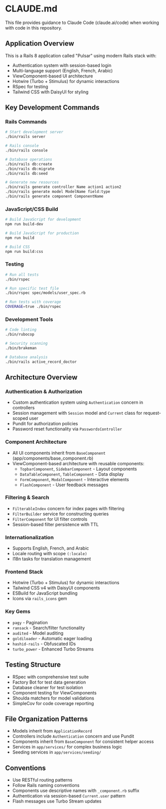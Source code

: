 # CLAUDE.md

This file provides guidance to Claude Code (claude.ai/code) when working with code in this repository.

## Application Overview

This is a Rails 8 application called "Pulsar" using modern Rails stack with:
- Authentication system with session-based login
- Multi-language support (English, French, Arabic)
- ViewComponent-based UI architecture
- Hotwire (Turbo + Stimulus) for dynamic interactions
- RSpec for testing
- Tailwind CSS with DaisyUI for styling

## Key Development Commands

### Rails Commands
```bash
# Start development server
./bin/rails server

# Rails console
./bin/rails console

# Database operations
./bin/rails db:create
./bin/rails db:migrate
./bin/rails db:seed

# Generate new resources
./bin/rails generate controller Name action1 action2
./bin/rails generate model ModelName field:type
./bin/rails generate component ComponentName
```

### JavaScript/CSS Build
```bash
# Build JavaScript for development
npm run build-dev

# Build JavaScript for production
npm run build

# Build CSS
npm run build:css
```

### Testing
```bash
# Run all tests
./bin/rspec

# Run specific test file
./bin/rspec spec/models/user_spec.rb

# Run tests with coverage
COVERAGE=true ./bin/rspec
```

### Development Tools
```bash
# Code linting
./bin/rubocop

# Security scanning
./bin/brakeman

# Database analysis
./bin/rails active_record_doctor
```

## Architecture Overview

### Authentication & Authorization
- Custom authentication system using `Authentication` concern in controllers
- Session management with `Session` model and `Current` class for request-scoped user
- Pundit for authorization policies
- Password reset functionality via `PasswordsController`

### Component Architecture
- All UI components inherit from `BaseComponent` (app/components/base_component.rb)
- ViewComponent-based architecture with reusable components:
  - `TopbarComponent`, `SidebarComponent` - Layout components
  - `DataTableComponent`, `TableComponent` - Data display
  - `FormComponent`, `ModalComponent` - Interactive elements
  - `FlashComponent` - User feedback messages

### Filtering & Search
- `FilterableIndex` concern for index pages with filtering
- `FilterBuilder` service for constructing queries
- `FilterComponent` for UI filter controls
- Session-based filter persistence with TTL

### Internationalization
- Supports English, French, and Arabic
- Locale routing with scope `(:locale)`
- I18n tasks for translation management

### Frontend Stack
- Hotwire (Turbo + Stimulus) for dynamic interactions
- Tailwind CSS v4 with DaisyUI components
- ESBuild for JavaScript bundling
- Icons via `rails_icons` gem

### Key Gems
- `pagy` - Pagination
- `ransack` - Search/filter functionality
- `audited` - Model auditing
- `goldiloader` - Automatic eager loading
- `hashid-rails` - Obfuscated IDs
- `turbo_power` - Enhanced Turbo Streams

## Testing Structure
- RSpec with comprehensive test suite
- Factory Bot for test data generation
- Database cleaner for test isolation
- Component testing for ViewComponents
- Shoulda matchers for model validations
- SimpleCov for code coverage reporting

## File Organization Patterns
- Models inherit from `ApplicationRecord`
- Controllers include `Authentication` concern and use Pundit
- Components inherit from `BaseComponent` for consistent helper access
- Services in `app/services/` for complex business logic
- Seeding services in `app/services/seeding/`

## Conventions
- Use RESTful routing patterns
- Follow Rails naming conventions
- Components use descriptive names with `_component.rb` suffix
- Authentication via session-based `Current.user` pattern
- Flash messages use Turbo Stream updates
